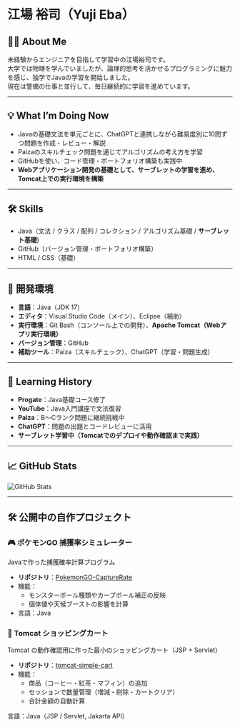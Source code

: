 # 江場 裕司（Yuji Eba）

## 🧑‍💻 About Me
未経験からエンジニアを目指して学習中の江場裕司です。  
大学では物理を学んでいましたが、論理的思考を活かせるプログラミングに魅力を感じ、独学でJavaの学習を開始しました。  
現在は警備の仕事と並行して、毎日継続的に学習を進めています。

---

## 💡 What I’m Doing Now
- Javaの基礎文法を単元ごとに、ChatGPTと連携しながら難易度別に10問ずつ問題を作成・レビュー・解説
- Paizaのスキルチェック問題を通じてアルゴリズムの考え方を学習
- GitHubを使い、コード管理・ポートフォリオ構築も実践中
- **Webアプリケーション開発の基礎として、サーブレットの学習を進め、Tomcat上での実行環境を構築**

---

## 🛠 Skills
- Java（文法 / クラス / 配列 / コレクション / アルゴリズム基礎 / **サーブレット基礎**)
- GitHub（バージョン管理・ポートフォリオ構築）
- HTML / CSS（基礎）

---

## 🔧 開発環境
- **言語**：Java（JDK 17）
- **エディタ**：Visual Studio Code（メイン）、Eclipse（補助）
- **実行環境**：Git Bash（コンソール上での開発）、**Apache Tomcat（Webアプリ実行環境）**
- **バージョン管理**：GitHub
- **補助ツール**：Paiza（スキルチェック）、ChatGPT（学習・問題生成）

---

## 📘 Learning History
- **Progate**：Java基礎コース修了
- **YouTube**：Java入門講座で文法復習
- **Paiza**：B〜Cランク問題に継続挑戦中
- **ChatGPT**：問題の出題とコードレビューに活用
- **サーブレット学習中（Tomcatでのデプロイや動作確認まで実践）**
---


## 📈 GitHub Stats
![GitHub Stats](https://github-readme-stats.vercel.app/api?username=yuji421&show_icons=true&theme=tokyonight)

---

## 🛠️ 公開中の自作プロジェクト 

### 🎮 ポケモンGO 捕獲率シミュレーター
Javaで作った捕獲確率計算プログラム  
- **リポジトリ**：[PokemonGO-CaptureRate](https://github.com/yuji421/pokemononGo_catchRate_java)
- 機能：
  - モンスターボール種類やカーブボール補正の反映
  - 個体値や天候ブーストの影響を計算
- 言語：Java

### 🛒 Tomcat ショッピングカート
Tomcat の動作確認用に作った最小のショッピングカート（JSP + Servlet）
- **リポジトリ**：[tomcat-simple-cart](https://github/yuji421/shoppingCart)
- 機能：
  - 商品（コーヒー・紅茶・マフィン）の追加
  - セッションで数量管理（増減・削除・カートクリア）
  - 合計金額の自動計算

言語：Java（JSP / Servlet, Jakarta API）

